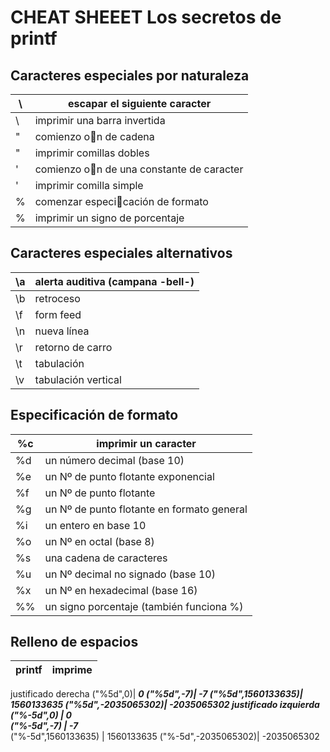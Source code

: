 # CHEAT SHEEET Los secretos de printf

## Caracteres especiales por naturaleza

\         | escapar el siguiente caracter
--------- | ------------------------------
\\        | imprimir una barra invertida
"         | comienzo on de cadena
\"        | imprimir comillas dobles
'         | comienzo on de una constante de caracter
\'        | imprimir comilla simple
%         | comenzar especicación de formato
\%        |imprimir un signo de porcentaje


## Caracteres especiales alternativos

\a |alerta auditiva (campana -bell-)
-- | ----------------
\b |retroceso
\f |form feed
\n |nueva línea
\r |retorno de carro
\t |tabulación
\v |tabulación vertical

## Especificación de formato

%c |imprimir un caracter
-- | -----------------------
%d |un número decimal (base 10)
%e |un Nº de punto flotante exponencial
%f |un Nº de punto flotante
%g |un Nº de punto flotante en formato general
%i |un entero en base 10
%o |un Nº en octal (base 8)
%s |una cadena de caracteres
%u |un Nº decimal no signado (base 10)
%x |un Nº en hexadecimal (base 16)
%% |un signo porcentaje (también funciona \%)

## Relleno de espacios

printf |imprime
---- | ----------
justificado derecha
("%5d",0)| ____0
("%5d",-7)|  ___-7
("%5d",1560133635)| 1560133635
("%5d",-2035065302)| -2035065302
justificado izquierda
("%-5d",0) | 0____    
("%-5d",-7) | -7___   
("%-5d",1560133635) | 1560133635
("%-5d",-2035065302)| -2035065302
